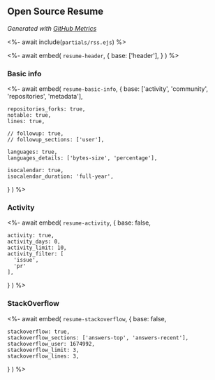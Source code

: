 ## Open Source Resume
*Generated with [GitHub Metrics](https://github.com/lowlighter/metrics)*

<%- await include(`partials/rss.ejs`) %> 

<%- await embed(
  `resume-header`, 
  {
    base: ['header'],
  }
) %>


### Basic info
<%- await embed(
  `resume-basic-info`, 
  {
    base: ['activity', 'community', 'repositories', 'metadata'],

    repositories_forks: true,
    notable: true,
    lines: true,

    // followup: true,
    // followup_sections: ['user'],

    languages: true,
    languages_details: ['bytes-size', 'percentage'],
    
    isocalendar: true,
    isocalendar_duration: 'full-year',
  }
) %>

<div style="page-break-after: always;"></div>

### Activity
<%- await embed(
  `resume-activity`, 
  {
    base: false,

    activity: true,
    activity_days: 0,
    activity_limit: 10,
    activity_filter: [
      'issue',
      'pr'
    ],
  }
) %>

<div style="page-break-after: always;"></div>

### StackOverflow
<%- await embed(
  `resume-stackoverflow`,
  {
    base: false,

    stackoverflow: true,
    stackoverflow_sections: ['answers-top', 'answers-recent'],
    stackoverflow_user: 1674992,
    stackoverflow_limit: 3,
    stackoverflow_lines: 3,
  }
) %>
